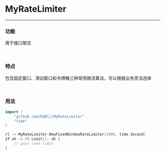 # MyRateLimiter
---

### 功能
用于接口限流

</br>

### 特点
包含固定窗口、滑动窗口和令牌桶三种常用限流算法，可以根据业务灵活选择

</br>

### 用法
```go
import (
    "github.com/RGBli/MyRateLimiter"
    "time"
)

rl := MyRateLimiter.NewFixedWindowRateLimiter(1000, time.Second)
if ok := rl.Limit(); ok {
    // pass rate limit
}
```

</br>